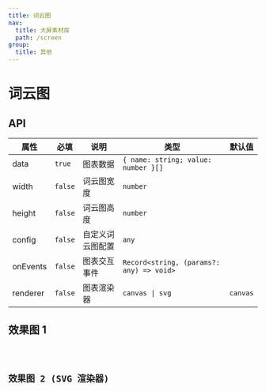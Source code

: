 ```yaml
---
title: 词云图
nav:
  title: 大屏素材库
  path: /screen
group:
  title: 其他
---
```


# 词云图

## API

| 属性     | 必填    | 说明             | 类型                                     | 默认值   |
| -------- | ------- | ---------------- | ---------------------------------------- | -------- |
| data     | `true`  | 图表数据         | `{ name: string; value: number }[]`      |          |
| width    | `false` | 词云图宽度       | `number`                                 |          |
| height   | `false` | 词云图高度       | `number`                                 |          |
| config   | `false` | 自定义词云图配置 | `any`                                    |          |
| onEvents | `false` | 图表交互事件     | `Record<string, (params?: any) => void>` |          |
| renderer | `false` | 图表渲染器       | `canvas \| svg`                          | `canvas` |

## 效果图 1

<code src="../../example/WordCloudDemo/demo1.tsx" background="#040727">

## 效果图 2 (SVG 渲染器)

<code src="../../example/WordCloudDemo/demo2.tsx" background="#040727">
